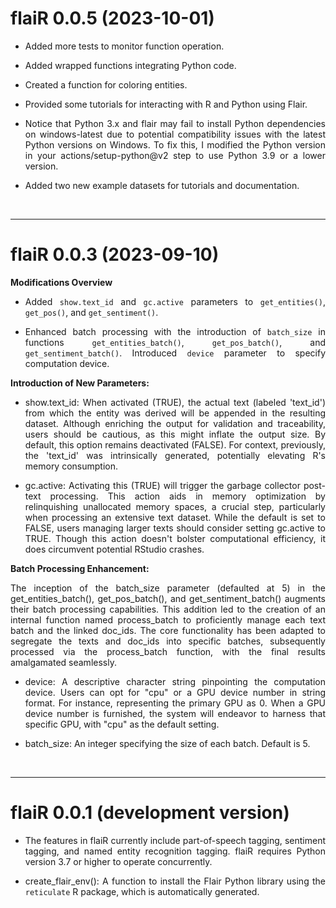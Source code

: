 # flaiR 0.0.5 (2023-10-01)

<div style="text-align: justify">

* Added more tests to monitor function operation. 

* Added wrapped functions integrating Python code.

* Created a function for coloring entities.

* Provided some tutorials for interacting with R and Python using Flair.

* Notice that Python 3.x and flair may fail to install Python dependencies on windows-latest due to potential compatibility issues with the latest Python versions on Windows. To fix this, I modified the Python version in your actions/setup-python@v2 step to use Python 3.9 or a lower version. 

* Added two new example datasets for tutorials and documentation.


</div>

&nbsp;

-----

# flaiR 0.0.3 (2023-09-10)

<div style="text-align: justify">

__Modifications Overview__

* Added `show.text_id` and `gc.active` parameters to `get_entities()`, `get_pos()`, and `get_sentiment()`.
  
* Enhanced batch processing with the introduction of `batch_size` in functions `get_entities_batch()`, `get_pos_batch()`, and `get_sentiment_batch()`. Introduced `device` parameter to specify computation device. 


__Introduction of New Parameters:__

  + show.text_id: When activated (TRUE), the actual text (labeled 'text_id') from which the entity was derived will be appended in the resulting dataset. Although enriching the output for validation and traceability, users should be cautious, as this might inflate the output size. By default, this option remains deactivated (FALSE). For context, previously, the 'text_id' was intrinsically generated, potentially elevating R's memory consumption.

  + gc.active: Activating this (TRUE) will trigger the garbage collector post-text processing. This action aids in memory optimization by relinquishing unallocated memory spaces, a crucial step, particularly when processing an extensive text dataset. While the default is set to FALSE, users managing larger texts should consider setting gc.active to TRUE. Though this action doesn't bolster computational efficiency, it does circumvent potential RStudio crashes.
    
__Batch Processing Enhancement:__

The inception of the batch_size parameter (defaulted at 5) in the get_entities_batch(), get_pos_batch(), and get_sentiment_batch() augments their batch processing capabilities. This addition led to the creation of an internal function named process_batch to proficiently manage each text batch and the linked doc_ids. The core functionality has been adapted to segregate the texts and doc_ids into specific batches, subsequently processed via the process_batch function, with the final results amalgamated seamlessly.

  + device: A descriptive character string pinpointing the computation device. Users can opt for "cpu" or a GPU device number in string format. For instance, representing the primary GPU as 0. When a GPU device number is furnished, the system will endeavor to harness that specific GPU, with "cpu" as the default setting.
    
  + batch_size: An integer specifying the size of each batch. Default is 5.

</div>

&nbsp;

-----


# flaiR 0.0.1 (development version)

<div style="text-align: justify">

* The features in flaiR currently include part-of-speech tagging, sentiment tagging, and named entity recognition tagging.  flaiR requires Python version 3.7  or higher to operate concurrently.

* create_flair_env(): A function to install the Flair Python library using the `reticulate` R package, which is automatically generated.

</div>

